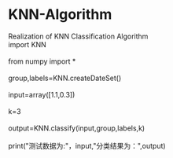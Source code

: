 # KNN-Algorithm
Realization of KNN Classification Algorithm
<br>import KNN<br>
<br>from numpy import *<br>
<br>group,labels=KNN.createDateSet()<br>
<br>input=array([1.1,0.3])<br>
<br>k=3<br>
<br>output=KNN.classify(input,group,labels,k)<br>
<br>print("测试数据为:"，input,"分类结果为：",output)<br>
